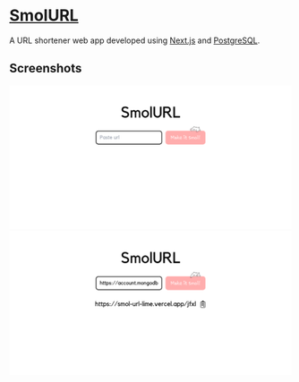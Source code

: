 # [SmolURL](https://smol-url-sigma.vercel.app/)

A URL shortener web app developed using [Next.js](https://nextjs.org/) and [PostgreSQL](https://www.postgresql.org/).

## Screenshots

![img](screenshots/1.png)
![img](screenshots/2.png)
